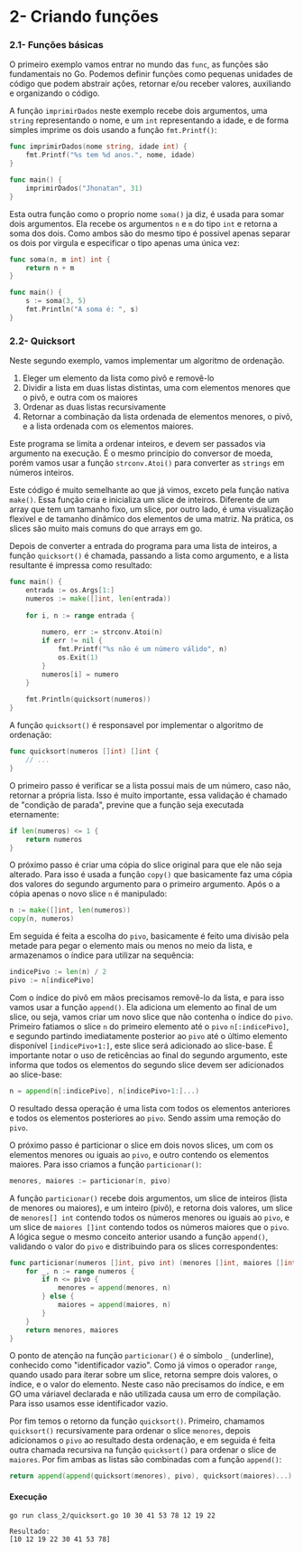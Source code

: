 # 2- Criando funções

### 2.1- Funções básicas
O primeiro exemplo vamos entrar no mundo das `func`, as funções são fundamentais no Go. Podemos 
definir funções como pequenas unidades de código que podem abstrair ações, retornar e/ou receber valores,
auxiliando e organizando o código.

A função `imprimirDados` neste exemplo recebe dois argumentos, uma `string` representando o nome, e um `int`
representando a idade, e de forma simples imprime os dois usando a função `fmt.Printf()`: 
~~~go
func imprimirDados(nome string, idade int) {
    fmt.Printf("%s tem %d anos.", nome, idade)
}

func main() {
    imprimirDados("Jhonatan", 31)
}
~~~
Esta outra função como o proprio nome `soma()` ja diz, é usada para somar dois argumentos. Ela recebe os argumentos `n` e `m` 
do tipo `int` e retorna a soma dos dois. Como ambos são do mesmo tipo é possivel apenas separar os dois por virgula e
especificar o tipo apenas uma única vez:
~~~go
func soma(n, m int) int {
    return n + m
}

func main() {
    s := soma(3, 5)
    fmt.Println("A soma é: ", s)
}
~~~
### 2.2- Quicksort
Neste segundo exemplo, vamos implementar um algoritmo de ordenação.

1. Eleger um elemento da lista como pivô e removê-lo
2. Dividir a lista em duas listas distintas, uma com elementos menores que o pivô, e outra com os maiores
3. Ordenar as duas listas recursivamente
4. Retornar a combinação da lista ordenada de elementos menores, o pivô, e a lista ordenada com os elementos
maiores.
   
Este programa se limita a ordenar inteiros, e devem ser passados via argumento na execução. É o mesmo
princípio do conversor de moeda, porém vamos usar a função `strconv.Atoi()` para converter as `strings` em
números inteiros.

Este código é muito semelhante ao que já vimos, exceto pela função nativa `make()`. Essa função cria e
inicializa um slice de inteiros. Diferente de um array que tem um tamanho fixo, um slice, por outro lado,
é uma visualização flexível e de tamanho dinâmico dos elementos de uma matriz. Na prática, os slices
são muito mais comuns do que arrays em go.

Depois de converter a entrada do programa para uma lista de inteiros, a função `quicksort()` é chamada,
passando a lista como argumento, e a lista resultante é impressa como resultado:
~~~go
func main() {
    entrada := os.Args[1:]
    numeros := make([]int, len(entrada))
    
    for i, n := range entrada {
    
        numero, err := strconv.Atoi(n)
        if err != nil {
            fmt.Printf("%s não é um número válido", n)
            os.Exit(1)
        }
        numeros[i] = numero
    }
    
    fmt.Println(quicksort(numeros))
}
~~~
A função `quicksort()` é responsavel por implementar o algoritmo de ordenação:
~~~go
func quicksort(numeros []int) []int {
    // ...
}
~~~
O primeiro passo é verificar se a lista possui mais de um número, caso não, retornar a própria lista. Isso 
é muito importante, essa validação é chamado de "condição de parada", previne que a função seja
executada eternamente:
~~~go
if len(numeros) <= 1 {
    return numeros
}
~~~
O próximo passo é criar uma cópia do slice original para que ele não seja alterado. Para isso é usada a função
`copy()` que basicamente faz uma cópia dos valores do segundo argumento para o primeiro argumento. Após o a 
cópia apenas o novo slice `n` é manipulado:
~~~go
n := make([]int, len(numeros))
copy(n, numeros)
~~~
Em seguida é feita a escolha do `pivo`, basicamente é feito uma divisão pela metade para pegar o elemento mais ou
menos no meio da lista, e armazenamos o índice para utilizar na sequência:
~~~go
indicePivo := len(n) / 2
pivo := n[indicePivo]
~~~
Com o índice do pivô em mãos precisamos removê-lo da lista, e para isso vamos usar a função `append()`. Ela adiciona
um elemento ao final de um slice, ou seja, vamos criar um novo slice que não contenha o índice do `pivo`.
Primeiro fatiamos o slice `n` do primeiro elemento até o `pivo` `n[:indicePivo]`, e segundo partindo imediatamente 
posterior ao `pivo` até o último elemento disponível `[indicePivo+1:]`, este slice será adicionado ao slice-base.
É importante notar o uso de reticências ao final do segundo argumento, este informa que todos os elementos do segundo slice 
devem ser adicionados ao slice-base:
~~~go
n = append(n[:indicePivo], n[indicePivo+1:]...)
~~~
O resultado dessa operação é uma lista com todos os elementos anteriores e todos os elementos posteriores
ao `pivo`. Sendo assim uma remoção do `pivo`.

O próximo passo é particionar o slice em dois novos slices, um com os elementos menores ou iguais ao `pivo`,
e outro contendo os elementos maiores. Para isso criamos a função `particionar()`:
~~~go
menores, maiores := particionar(n, pivo)
~~~
A função `particionar()` recebe dois argumentos, um slice de inteiros (lista de menores ou maiores), e um inteiro (pivô),
e retorna dois valores, um slice de `menores[] int` contendo todos os números menores ou iguais ao `pivo`, e 
um slice de `maiores []int` contendo todos os números maiores que o `pivo`. A lógica segue o mesmo conceito anterior 
usando a função `append()`, validando o valor do `pivo` e distribuindo para os slices correspondentes:
~~~go
func particionar(numeros []int, pivo int) (menores []int, maiores []int) {
    for _, n := range numeros {
        if n <= pivo {
            menores = append(menores, n)
        } else {
            maiores = append(maiores, n)
        }
    }
    return menores, maiores
}
~~~
O ponto de atenção na função `particionar()` é o símbolo `_` (underline), conhecido como "identificador vazio".
Como já vimos o operador `range`, quando usado para iterar sobre um slice, retorna sempre dois valores, o índice, 
e o valor do elemento. Neste caso não precisamos do índice, e em GO uma váriavel declarada e não utilizada causa 
um erro de compilação. Para isso usamos esse identificador vazio.

Por fim temos o retorno da função `quicksort()`. Primeiro, chamamos `quicksort()` recursivamente para ordenar o slice 
`menores`, depois adicionamos o `pivo` ao resultado desta ordenação, e em seguida é feita outra chamada
recursiva na função `quicksort()` para ordenar o slice de `maiores`. Por fim ambas as listas são combinadas
com a função `append()`:
~~~go
return append(append(quicksort(menores), pivo), quicksort(maiores)...)
~~~

#### Execução
````
go run class_2/quicksort.go 10 30 41 53 78 12 19 22

Resultado:
[10 12 19 22 30 41 53 78]
````




